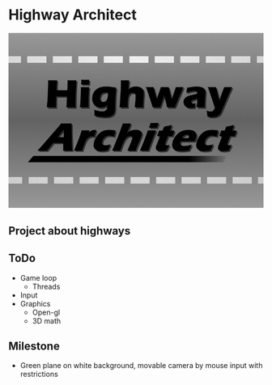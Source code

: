 # Highway Architect
![](./media/logo.png)

## Project about highways

## ToDo
- Game loop
  - Threads
- Input
- Graphics
  - Open-gl
  - 3D math

## Milestone
- Green plane on white background, movable camera by mouse input with restrictions
